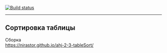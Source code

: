 [![Build status](https://ci.appveyor.com/api/projects/status/qb53jaghf7sj15nk?svg=true)](https://ci.appveyor.com/project/nirastor/ahj-2-3-tablesort)
***

## Сортировка таблицы

Сборка  
https://nirastor.github.io/ahj-2-3-tableSort/